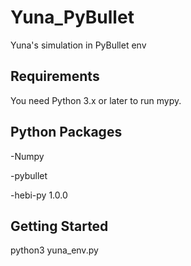 # Yuna_PyBullet
Yuna's simulation in PyBullet env



Requirements
------------

You need Python 3.x or later to run mypy.  


## Python Packages
-Numpy

-pybullet


-hebi-py 1.0.0



Getting Started
-----

python3 yuna_env.py
